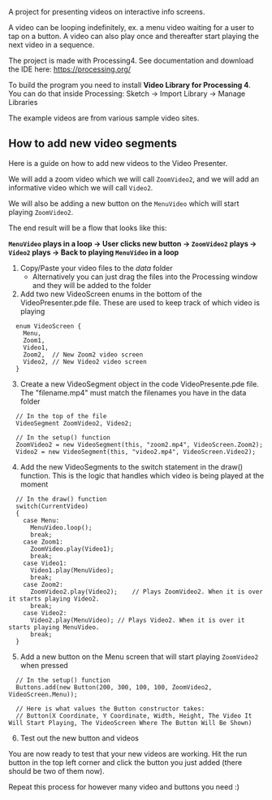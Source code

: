A project for presenting videos on interactive info screens.

A video can be looping indefinitely, ex. a menu video waiting for a user to tap on a button.
A video can also play once and thereafter start playing the next video in a sequence.

The project is made with Processing4. See documentation and download the IDE here: https://processing.org/

To build the program you need to install **Video Library for Processing 4**. You can do that inside Processing: Sketch &#8594; Import Library &#8594; Manage Libraries

The example videos are from various sample video sites.



## How to add new video segments
Here is a guide on how to add new videos to the Video Presenter.

We will add a zoom video which we will call `ZoomVideo2`, and we will add an informative video which we will call `Video2`.

We will also be adding a new button on the `MenuVideo` which will start playing `ZoomVideo2`.


The end result will be a flow that looks like this:

**`MenuVideo` plays in a loop &#8594; User clicks new button &#8594; `ZoomVideo2` plays &#8594; `Video2` plays &#8594; Back to playing `MenuVideo` in a loop**

1. Copy/Paste your video files to the _data_ folder
   - Alternatively you can just drag the files into the Processing window and they will be added to the folder
2. Add two new VideoScreen enums in the bottom of the VideoPresenter.pde file. These are used to keep track of which video is playing
``` Processing
  enum VideoScreen {
    Menu,
    Zoom1,
    Video1,
    Zoom2,  // New Zoom2 video screen
    Video2, // New Video2 video screen
  }
```
3. Create a new VideoSegment object in the code VideoPresente.pde file. The "filename.mp4" must match the filenames you have in the data folder
``` Processing
  // In the top of the file  
  VideoSegment ZoomVideo2, Video2;

  // In the setup() function
  ZoomVideo2 = new VideoSegment(this, "zoom2.mp4", VideoScreen.Zoom2);
  Video2 = new VideoSegment(this, "video2.mp4", VideoScreen.Video2);
```
4. Add the new VideoSegments to the switch statement in the draw() function. This is the logic that handles which video is being played at the moment
``` Processing
  // In the draw() function
  switch(CurrentVideo)
  {
    case Menu:
      MenuVideo.loop();
      break;
    case Zoom1:
      ZoomVideo.play(Video1);
      break;
    case Video1:
      Video1.play(MenuVideo);
      break;
    case Zoom2:
      ZoomVideo2.play(Video2);    // Plays ZoomVideo2. When it is over it starts playing Video2.
      break;
    case Video2:
      Video2.play(MenuVideo); // Plays Video2. When it is over it starts playing MenuVideo.
      break;
  }
```
5. Add a new button on the Menu screen that will start playing `ZoomVideo2` when pressed
``` Processing
  // In the setup() function
  Buttons.add(new Button(200, 300, 100, 100, ZoomVideo2, VideoScreen.Menu));

  // Here is what values the Button constructor takes:
  // Button(X Coordinate, Y Coordinate, Width, Height, The Video It Will Start Playing, The VideoScreen Where The Button Will Be Shown)
```
6. Test out the new button and videos

You are now ready to test that your new videos are working.
Hit the run button in the top left corner and click the button you just added (there should be two of them now).

Repeat this process for however many video and buttons you need :) 

